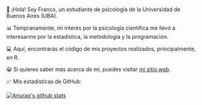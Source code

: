 👋 ¡Hola! Soy Franco, un estudiante de psicología de la Universidad de Buenos Aires (UBA).

📊 Tempranamente, mi interés por la psicología científica me llevó a interesarme por la estadística, la metodología y la programación. 

💻 Aquí, encontrarás el código de mis proyectos realizados, principalmente, en R.  

😀 Si quieres saber más acerca de mí, puedes visitar [mi sitio web](http://francosbenitez.netlify.app).  

📈 Mis estadísticas de GitHub:

[![Anurag's github stats](https://github-readme-stats.vercel.app/api?username=francosbenitez&show_icons=true&theme=dark)](https://github.com/anuraghazra/github-readme-stats)


